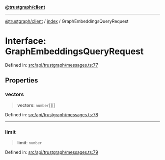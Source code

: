[**@trustgraph/client**](../../README.md)

***

[@trustgraph/client](../../README.md) / [index](../README.md) / GraphEmbeddingsQueryRequest

# Interface: GraphEmbeddingsQueryRequest

Defined in: [src/api/trustgraph/messages.ts:77](https://github.com/trustgraph-ai/trustgraph-ts-client/blob/edcc8c01cf9c2f58c76719d5d2aa7058546360d9/src/api/trustgraph/messages.ts#L77)

## Properties

### vectors

> **vectors**: `number`[][]

Defined in: [src/api/trustgraph/messages.ts:78](https://github.com/trustgraph-ai/trustgraph-ts-client/blob/edcc8c01cf9c2f58c76719d5d2aa7058546360d9/src/api/trustgraph/messages.ts#L78)

***

### limit

> **limit**: `number`

Defined in: [src/api/trustgraph/messages.ts:79](https://github.com/trustgraph-ai/trustgraph-ts-client/blob/edcc8c01cf9c2f58c76719d5d2aa7058546360d9/src/api/trustgraph/messages.ts#L79)
